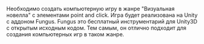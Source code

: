 Необходимо создать компьютерную игру в жанре "Визуальная новелла" с элементами point and click. Игра будет реализована на Unity c аддоном Fungus. Fungus это бесплатный инструментарий для Unity3D с открытым исходным кодом. Тем самым, он отлично подходит для создания компьютерных игр в таком жанре.

